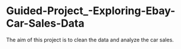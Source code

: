 # Guided-Project_-Exploring-Ebay-Car-Sales-Data
The aim of this project is to clean the data and analyze the car sales.
